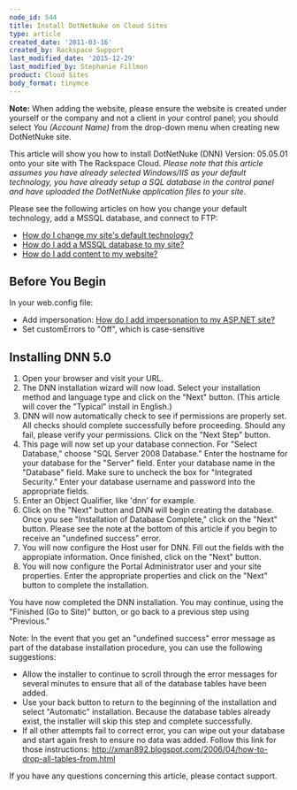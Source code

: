 ```yaml
---
node_id: 544
title: Install DotNetNuke on Cloud Sites
type: article
created_date: '2011-03-16'
created_by: Rackspace Support
last_modified_date: '2015-12-29'
last_modified_by: Stephanie Fillmon
product: Cloud Sites
body_format: tinymce
---
```


**Note:** When adding the website, please ensure the website is created
under yourself or the company and not a client in your control panel;
you should select *You (Account Name)* from the drop-down menu when
creating new DotNetNuke site.

This article will show you how to install DotNetNuke (DNN) Version:
05.05.01 onto your site with The Rackspace Cloud. *Please note that this
article assumes you have already selected Windows/IIS as your default
technology, you have already setup a SQL database in the control panel
and have uploaded the DotNetNuke application files to your site*.

Please see the following articles on how you change your default
technology, add a MSSQL database, and connect to FTP:

-   [How do I change my site's default
    technology?](/how-to/change-your-sites-default-technology "How do I change my site's default technology?")
-   [How do I add a MSSQL database to my
    site?](/how-to/rackspace-cloud-sites-essentials-mssql-databases "How do I add a MSSQL database to my site?")
-   [How do I add content to my
    website?](/how-to/getting-started-with-cloud-sites-ftpsshfsftp-clients "How do I add content to my website?")



<span class="mw-headline">Before You Begin </span>
--------------------------------------------------

In your web.config file:

-   Add impersonation: [How do I add impersonation to my ASP.NET
    site?](/how-to/add-impersonation-to-your-aspnet-cloud-site "How do I add impersonation to my ASP.NET site?")
-   Set customErrors to "Off", which is case-sensitive



<span class="mw-headline">Installing DNN 5.0 </span>
----------------------------------------------------

1.  Open your browser and visit your URL.
2.  The DNN installation wizard will now load. Select your installation
    method and language type and click on the "Next" button. (This
    article will cover the "Typical" install in English.)
3.  DNN will now automatically check to see if permissions are
    properly set. All checks should complete successfully
    before proceeding. Should any fail, please verify your permissions.
    Click on the "Next Step" button.
4.  This page will now set up your database connection. For "Select
    Database," choose "SQL Server 2008 Database." Enter the hostname for
    your database for the "Server" field. Enter your database name in
    the "Database" field. Make sure to uncheck the box for "Integrated
    Security." Enter your database username and password into the
    appropriate fields.
5.  Enter an Object Qualifier, like 'dnn' for example.
6.  Click on the "Next" button and DNN will begin creating the database.
    Once you see "Installation of Database Complete," click on the
    "Next" button. Please see the note at the bottom of this article if
    you begin to receive an "undefined success" error.
7.  You will now configure the Host user for DNN. Fill out the fields
    with the appropiate information. Once finished, click on the
    "Next" button.
8.  You will now configure the Portal Administrator user and your
    site properties. Enter the appropriate properties and click on the
    "Next" button to complete the installation.

You have now completed the DNN installation. You may continue, using the
"Finished (Go to Site)" button, or go back to a previous step using
"Previous."

Note: In the event that you get an "undefined success" error message as
part of the database installation procedure, you can use the following
suggestions:

-   Allow the installer to continue to scroll through the error messages
    for several minutes to ensure that all of the database tables have
    been added.
-   Use your back button to return to the beginning of the installation
    and select "Automatic" installation. Because the database tables
    already exist, the installer will skip this step and
    complete successfully.
-   If all other attempts fail to correct error, you can wipe out your
    database and start again fresh to ensure no data was added. Follow
    this link for those instructions:
    <http://xman892.blogspot.com/2006/04/how-to-drop-all-tables-from.html>

If you have any questions concerning this article, please contact
support.

